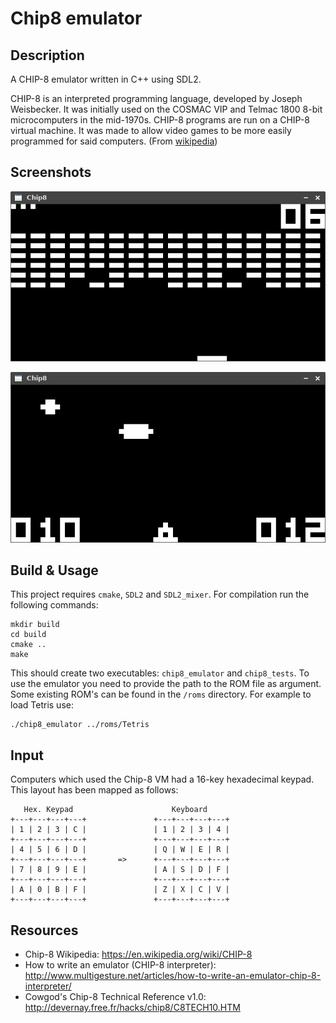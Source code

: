 # Chip8 emulator
## Description
A CHIP-8 emulator written in C++ using SDL2.

CHIP-8 is an interpreted programming language, developed by Joseph Weisbecker. It was initially used on the COSMAC VIP and Telmac 1800 8-bit microcomputers in the mid-1970s. CHIP-8 programs are run on a CHIP-8 virtual machine. It was made to allow video games to be more easily programmed for said computers. (From [wikipedia](https://en.wikipedia.org/wiki/CHIP-8))

## Screenshots
![Brix](screenshots/brix.png)

![Ufo](screenshots/ufo.png)

## Build & Usage
This project requires ```cmake```, ```SDL2``` and ```SDL2_mixer```. For compilation run the following commands:

```
mkdir build
cd build
cmake ..
make
```

This should create two executables: ```chip8_emulator``` and ```chip8_tests```. To use the emulator you need to provide the path to the ROM file as argument. Some existing ROM's can be found in the ```/roms``` directory. For example to load Tetris use:

```
./chip8_emulator ../roms/Tetris
```

## Input
Computers which used the Chip-8 VM had a 16-key hexadecimal keypad. This layout has been mapped as follows:

```
   Hex. Keypad                      Keyboard
+---+---+---+---+               +---+---+---+---+
| 1 | 2 | 3 | C |               | 1 | 2 | 3 | 4 |
+---+---+---+---+               +---+---+---+---+
| 4 | 5 | 6 | D |               | Q | W | E | R |
+---+---+---+---+       =>      +---+---+---+---+
| 7 | 8 | 9 | E |               | A | S | D | F |
+---+---+---+---+               +---+---+---+---+
| A | 0 | B | F |               | Z | X | C | V |
+---+---+---+---+               +---+---+---+---+
```

## Resources
* Chip-8 Wikipedia: https://en.wikipedia.org/wiki/CHIP-8
* How to write an emulator (CHIP-8 interpreter): http://www.multigesture.net/articles/how-to-write-an-emulator-chip-8-interpreter/
* Cowgod's Chip-8 Technical Reference v1.0: http://devernay.free.fr/hacks/chip8/C8TECH10.HTM